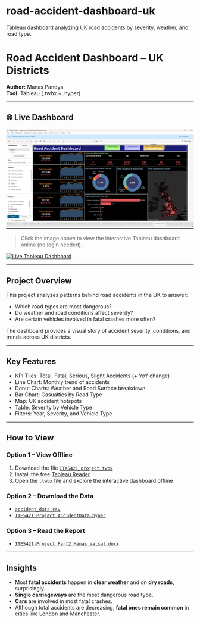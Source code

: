 # road-accident-dashboard-uk
Tableau dashboard analyzing UK road accidents by severity, weather, and road type.  
  
# Road Accident Dashboard – UK Districts  
**Author:** Manas Pandya   
**Tool:** Tableau (.twbx + .hyper)   
  
--- 
## 🌐 Live Dashboard  
[![View Dashboard](screenshots/dashboard_overview.png)](https://public.tableau.com/app/profile/manas.pandya/viz/Road_Accident_Dashboard_ManasPandya/Dashboard1?publish=yes)  
> Click the image above to view the interactive Tableau dashboard online (no login needed).  
  
[![Live Tableau Dashboard](https://img.shields.io/badge/View-Live%20Dashboard-blue?style=for-the-badge&logo=tableau)](https://public.tableau.com/app/profile/manas.pandya/viz/Road_Accident_Dashboard_ManasPandya/Dashboard1?publish=yes)

---
  
## Project Overview  
This project analyzes patterns behind road accidents in the UK to answer:  
- Which road types are most dangerous?  
- Do weather and road conditions affect severity?  
- Are certain vehicles involved in fatal crashes more often?  
  
The dashboard provides a visual story of accident severity, conditions, and trends across UK districts.  
  
---  
  
## Key Features  
- KPI Tiles: Total, Fatal, Serious, Slight Accidents (+ YoY change)  
- Line Chart: Monthly trend of accidents  
- Donut Charts: Weather and Road Surface breakdown  
- Bar Chart: Casualties by Road Type  
- Map: UK accident hotspots  
- Table: Severity by Vehicle Type  
- Filters: Year, Severity, and Vehicle Type  
  
--- 

## How to View  
### Option 1 – View Offline  
1. Download the file [`ITe5421_project.twbx`](workbook/Road_Accident_Dashboard_ManasPandya.twbx)  
2. Install the free [Tableau Reader](https://www.tableau.com/products/reader/download)  
3. Open the `.twbx` file and explore the interactive dashboard offline  
  
### Option 2 – Download the Data  
- [`accident_data.csv`](data/accident_data.csv)  
- [`ITE5421_Project_AccidentData.hyper`](data/Project_AccidentData.hyper)  
  
### Option 3 – Read the Report  
- [`ITE5421-Project_Part2_Manas_Vatsal.docx`](report/Accident_Report_CaseStudy.docx)  
  
---  
  
## Insights  
- Most **fatal accidents** happen in **clear weather** and on **dry roads**, surprisingly.  
- **Single carriageways** are the most dangerous road type.  
- **Cars** are involved in most fatal crashes.  
- Although total accidents are decreasing, **fatal ones remain common** in cities like London and Manchester.  
